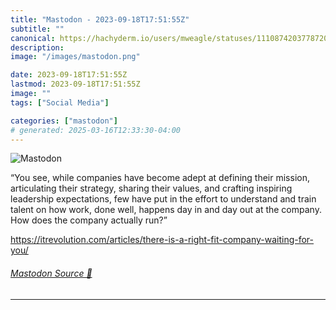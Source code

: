 ```yaml
---
title: "Mastodon - 2023-09-18T17:51:55Z"
subtitle: ""
canonical: https://hachyderm.io/users/mweagle/statuses/111087420377872049
description:
image: "/images/mastodon.png"

date: 2023-09-18T17:51:55Z
lastmod: 2023-09-18T17:51:55Z
image: ""
tags: ["Social Media"]

categories: ["mastodon"]
# generated: 2025-03-16T12:33:30-04:00
---
```

![Mastodon](/images/mastodon.png)

<p>“You see, while companies have become adept at defining their mission, articulating their strategy, sharing their values, and crafting inspiring leadership expectations, few have put in the effort to understand and train talent on how work, done well, happens day in and day out at the company. How does the company actually run?”</p><p><a href="https://itrevolution.com/articles/there-is-a-right-fit-company-waiting-for-you/" target="_blank" rel="nofollow noopener noreferrer" translate="no"><span class="invisible">https://</span><span class="ellipsis">itrevolution.com/articles/ther</span><span class="invisible">e-is-a-right-fit-company-waiting-for-you/</span></a></p>


###### [Mastodon Source 🐘](https://hachyderm.io/@mweagle/111087420377872049)

___
